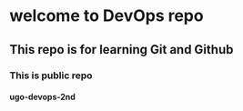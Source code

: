 # welcome to DevOps repo
## This repo is for learning Git and Github
### This is public repo
#### ugo-devops-2nd
